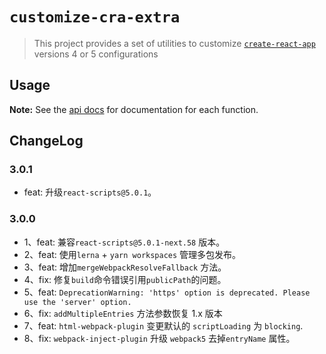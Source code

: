 # `customize-cra-extra`

> This project provides a set of utilities to customize [`create-react-app`](https://github.com/facebook/create-react-app) versions 4 or 5 configurations

## Usage

**Note:** See the [api docs](http://github.com/youwenda/craco-next/blob/master/packages/customize-cra-extra/api.md) for documentation for each function.

## ChangeLog

### 3.0.1

- feat: 升级`react-scripts@5.0.1`。

### 3.0.0

- 1、feat: 兼容`react-scripts@5.0.1-next.58` 版本。
- 2、feat: 使用`lerna` + `yarn workspaces` 管理多包发布。
- 3、feat: 增加`mergeWebpackResolveFallback` 方法。
- 4、fix: 修复`build`命令错误引用`publicPath`的问题。
- 5、feat: `DeprecationWarning: 'https' option is deprecated. Please use the 'server' option.`
- 6、fix: `addMultipleEntries` 方法参数恢复 1.x 版本
- 7、feat: `html-webpack-plugin` 变更默认的 `scriptLoading` 为 `blocking`.
- 8、fix: `webpack-inject-plugin` 升级 `webpack5` 去掉`entryName` 属性。
